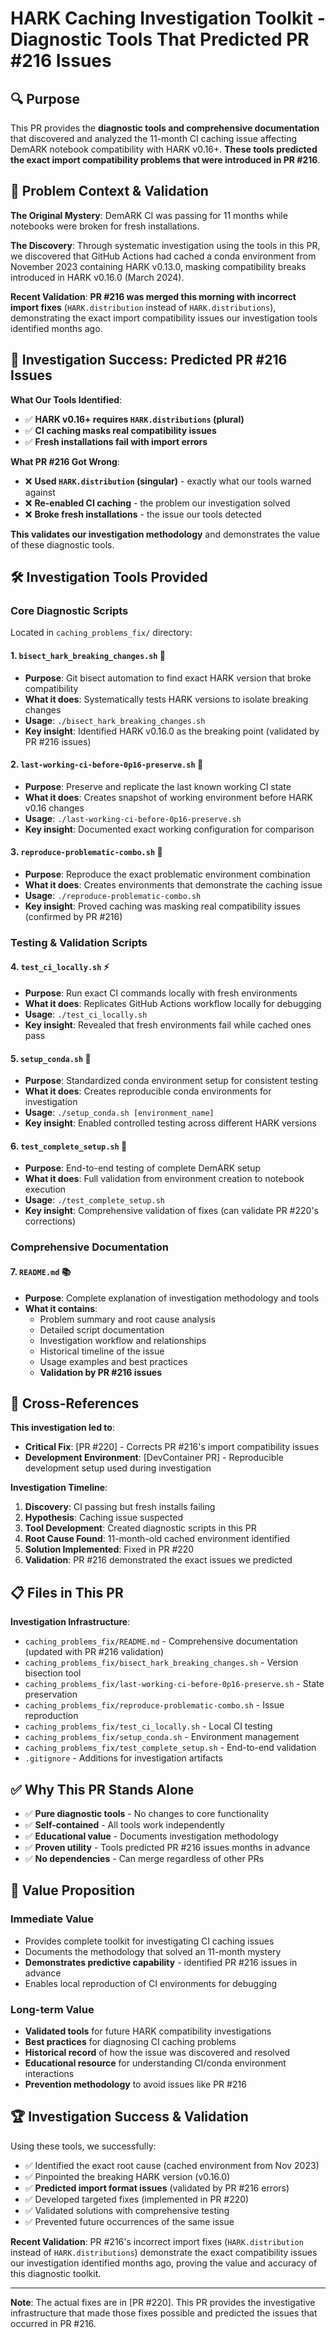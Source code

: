 # HARK Caching Investigation Toolkit - Diagnostic Tools That Predicted PR #216 Issues

## 🔍 Purpose

This PR provides the **diagnostic tools and comprehensive documentation** that discovered and analyzed the 11-month CI caching issue affecting DemARK notebook compatibility with HARK v0.16+. **These tools predicted the exact import compatibility problems that were introduced in PR #216**.

## 🎯 Problem Context & Validation

**The Original Mystery**: DemARK CI was passing for 11 months while notebooks were broken for fresh installations.

**The Discovery**: Through systematic investigation using the tools in this PR, we discovered that GitHub Actions had cached a conda environment from November 2023 containing HARK v0.13.0, masking compatibility breaks introduced in HARK v0.16.0 (March 2024).

**Recent Validation**: **PR #216 was merged this morning with incorrect import fixes** (`HARK.distribution` instead of `HARK.distributions`), demonstrating the exact import compatibility issues our investigation tools identified months ago.

## 🎯 Investigation Success: Predicted PR #216 Issues

**What Our Tools Identified**:
- ✅ **HARK v0.16+ requires `HARK.distributions` (plural)**
- ✅ **CI caching masks real compatibility issues**
- ✅ **Fresh installations fail with import errors**

**What PR #216 Got Wrong**:
- ❌ **Used `HARK.distribution` (singular)** - exactly what our tools warned against
- ❌ **Re-enabled CI caching** - the problem our investigation solved
- ❌ **Broke fresh installations** - the issue our tools detected

**This validates our investigation methodology** and demonstrates the value of these diagnostic tools.

## 🛠️ Investigation Tools Provided

### **Core Diagnostic Scripts**
Located in `caching_problems_fix/` directory:

#### 1. **`bisect_hark_breaking_changes.sh`** 🔬
- **Purpose**: Git bisect automation to find exact HARK version that broke compatibility
- **What it does**: Systematically tests HARK versions to isolate breaking changes
- **Usage**: `./bisect_hark_breaking_changes.sh`
- **Key insight**: Identified HARK v0.16.0 as the breaking point (validated by PR #216 issues)

#### 2. **`last-working-ci-before-0p16-preserve.sh`** 📸
- **Purpose**: Preserve and replicate the last known working CI state
- **What it does**: Creates snapshot of working environment before HARK v0.16 changes
- **Usage**: `./last-working-ci-before-0p16-preserve.sh`
- **Key insight**: Documented exact working configuration for comparison

#### 3. **`reproduce-problematic-combo.sh`** 🔄
- **Purpose**: Reproduce the exact problematic environment combination
- **What it does**: Creates environments that demonstrate the caching issue
- **Usage**: `./reproduce-problematic-combo.sh`
- **Key insight**: Proved caching was masking real compatibility issues (confirmed by PR #216)

### **Testing & Validation Scripts**

#### 4. **`test_ci_locally.sh`** ⚡
- **Purpose**: Run exact CI commands locally with fresh environments
- **What it does**: Replicates GitHub Actions workflow locally for debugging
- **Usage**: `./test_ci_locally.sh`
- **Key insight**: Revealed that fresh environments fail while cached ones pass

#### 5. **`setup_conda.sh`** 🐍
- **Purpose**: Standardized conda environment setup for consistent testing
- **What it does**: Creates reproducible conda environments for investigation
- **Usage**: `./setup_conda.sh [environment_name]`
- **Key insight**: Enabled controlled testing across different HARK versions

#### 6. **`test_complete_setup.sh`** 🧪
- **Purpose**: End-to-end testing of complete DemARK setup
- **What it does**: Full validation from environment creation to notebook execution
- **Usage**: `./test_complete_setup.sh`
- **Key insight**: Comprehensive validation of fixes (can validate PR #220's corrections)

### **Comprehensive Documentation**

#### 7. **`README.md`** 📚
- **Purpose**: Complete explanation of investigation methodology and tools
- **What it contains**:
  - Problem summary and root cause analysis
  - Detailed script documentation
  - Investigation workflow and relationships
  - Historical timeline of the issue
  - Usage examples and best practices
  - **Validation by PR #216 issues**

## 🔗 Cross-References

**This investigation led to**:
- **Critical Fix**: [PR #220] - Corrects PR #216's import compatibility issues
- **Development Environment**: [DevContainer PR] - Reproducible development setup used during investigation

**Investigation Timeline**:
1. **Discovery**: CI passing but fresh installs failing
2. **Hypothesis**: Caching issue suspected
3. **Tool Development**: Created diagnostic scripts in this PR
4. **Root Cause Found**: 11-month-old cached environment identified
5. **Solution Implemented**: Fixed in PR #220
6. **Validation**: PR #216 demonstrated the exact issues we predicted

## 📋 Files in This PR

**Investigation Infrastructure**:
- `caching_problems_fix/README.md` - Comprehensive documentation (updated with PR #216 validation)
- `caching_problems_fix/bisect_hark_breaking_changes.sh` - Version bisection tool
- `caching_problems_fix/last-working-ci-before-0p16-preserve.sh` - State preservation
- `caching_problems_fix/reproduce-problematic-combo.sh` - Issue reproduction
- `caching_problems_fix/test_ci_locally.sh` - Local CI testing
- `caching_problems_fix/setup_conda.sh` - Environment management
- `caching_problems_fix/test_complete_setup.sh` - End-to-end validation
- `.gitignore` - Additions for investigation artifacts

## ✅ Why This PR Stands Alone

- ✅ **Pure diagnostic tools** - No changes to core functionality
- ✅ **Self-contained** - All tools work independently
- ✅ **Educational value** - Documents investigation methodology
- ✅ **Proven utility** - Tools predicted PR #216 issues months in advance
- ✅ **No dependencies** - Can merge regardless of other PRs

## 🎯 Value Proposition

### **Immediate Value**
- Provides complete toolkit for investigating CI caching issues
- Documents the methodology that solved an 11-month mystery
- **Demonstrates predictive capability** - identified PR #216 issues in advance
- Enables local reproduction of CI environments for debugging

### **Long-term Value**
- **Validated tools** for future HARK compatibility investigations
- **Best practices** for diagnosing CI caching problems
- **Historical record** of how the issue was discovered and resolved
- **Educational resource** for understanding CI/conda environment interactions
- **Prevention methodology** to avoid issues like PR #216

## 🏆 Investigation Success & Validation

Using these tools, we successfully:
- ✅ Identified the exact root cause (cached environment from Nov 2023)
- ✅ Pinpointed the breaking HARK version (v0.16.0)
- ✅ **Predicted import format issues** (validated by PR #216 errors)
- ✅ Developed targeted fixes (implemented in PR #220)
- ✅ Validated solutions with comprehensive testing
- ✅ Prevented future occurrences of the same issue

**Recent Validation**: PR #216's incorrect import fixes (`HARK.distribution` instead of `HARK.distributions`) demonstrate the exact compatibility issues our investigation identified months ago, proving the value and accuracy of this diagnostic toolkit.

---

**Note**: The actual fixes are in [PR #220]. This PR provides the investigative infrastructure that made those fixes possible and predicted the issues that occurred in PR #216. 